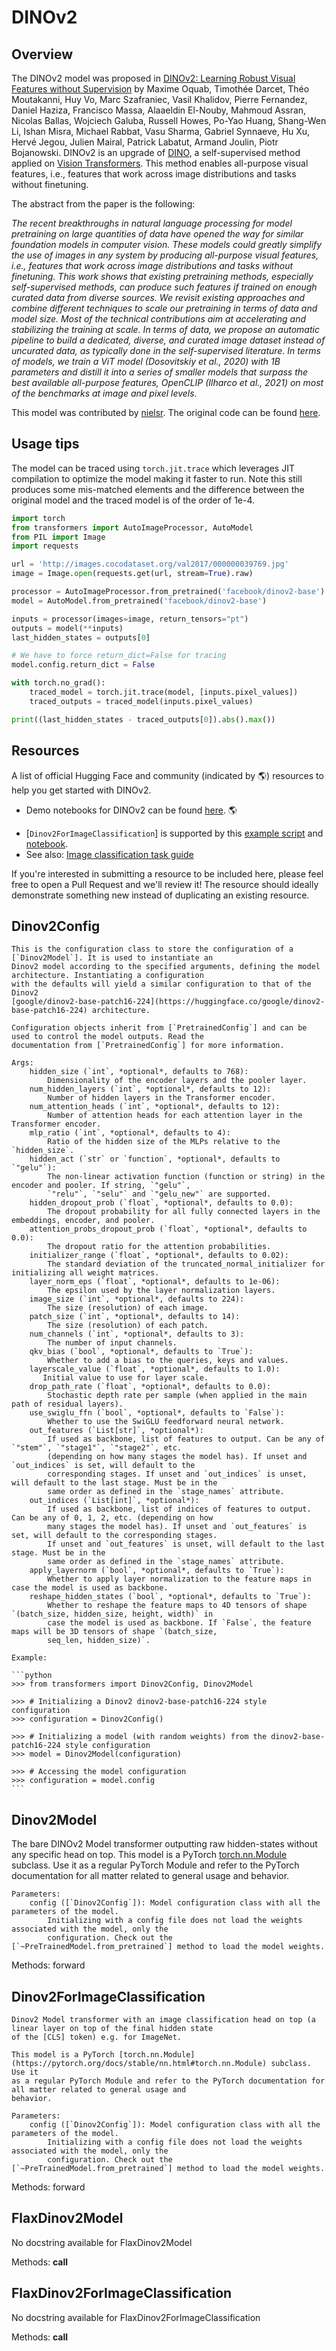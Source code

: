 <!--Copyright 2023 The HuggingFace Team. All rights reserved.

Licensed under the Apache License, Version 2.0 (the "License"); you may not use this file except in compliance with
the License. You may obtain a copy of the License at

http://www.apache.org/licenses/LICENSE-2.0

Unless required by applicable law or agreed to in writing, software distributed under the License is distributed on
an "AS IS" BASIS, WITHOUT WARRANTIES OR CONDITIONS OF ANY KIND, either express or implied. See the License for the
specific language governing permissions and limitations under the License.
-->

# DINOv2

## Overview

The DINOv2 model was proposed in [DINOv2: Learning Robust Visual Features without Supervision](https://arxiv.org/abs/2304.07193) by
Maxime Oquab, Timothée Darcet, Théo Moutakanni, Huy Vo, Marc Szafraniec, Vasil Khalidov, Pierre Fernandez, Daniel Haziza, Francisco Massa, Alaaeldin El-Nouby, Mahmoud Assran, Nicolas Ballas, Wojciech Galuba, Russell Howes, Po-Yao Huang, Shang-Wen Li, Ishan Misra, Michael Rabbat, Vasu Sharma, Gabriel Synnaeve, Hu Xu, Hervé Jegou, Julien Mairal, Patrick Labatut, Armand Joulin, Piotr Bojanowski.
DINOv2 is an upgrade of [DINO](https://arxiv.org/abs/2104.14294), a self-supervised method applied on [Vision Transformers](vit). This method enables all-purpose visual features, i.e., features that work across image distributions and tasks without finetuning.

The abstract from the paper is the following:

*The recent breakthroughs in natural language processing for model pretraining on large quantities of data have opened the way for similar foundation models in computer vision. These models could greatly simplify the use of images in any system by producing all-purpose visual features, i.e., features that work across image distributions and tasks without finetuning. This work shows that existing pretraining methods, especially self-supervised methods, can produce such features if trained on enough curated data from diverse sources. We revisit existing approaches and combine different techniques to scale our pretraining in terms of data and model size. Most of the technical contributions aim at accelerating and stabilizing the training at scale. In terms of data, we propose an automatic pipeline to build a dedicated, diverse, and curated image dataset instead of uncurated data, as typically done in the self-supervised literature. In terms of models, we train a ViT model (Dosovitskiy et al., 2020) with 1B parameters and distill it into a series of smaller models that surpass the best available all-purpose features, OpenCLIP (Ilharco et al., 2021) on most of the benchmarks at image and pixel levels.*

This model was contributed by [nielsr](https://huggingface.co/nielsr).
The original code can be found [here](https://github.com/facebookresearch/dinov2).

## Usage tips

The model can be traced using `torch.jit.trace` which leverages JIT compilation to optimize the model making it faster to run. Note this still produces some mis-matched elements and the difference between the original model and the traced model is of the order of 1e-4.

```python
import torch
from transformers import AutoImageProcessor, AutoModel
from PIL import Image
import requests

url = 'http://images.cocodataset.org/val2017/000000039769.jpg'
image = Image.open(requests.get(url, stream=True).raw)

processor = AutoImageProcessor.from_pretrained('facebook/dinov2-base')
model = AutoModel.from_pretrained('facebook/dinov2-base')

inputs = processor(images=image, return_tensors="pt")
outputs = model(**inputs)
last_hidden_states = outputs[0]

# We have to force return_dict=False for tracing
model.config.return_dict = False

with torch.no_grad():
    traced_model = torch.jit.trace(model, [inputs.pixel_values])
    traced_outputs = traced_model(inputs.pixel_values)

print((last_hidden_states - traced_outputs[0]).abs().max())
```

## Resources

A list of official Hugging Face and community (indicated by 🌎) resources to help you get started with DINOv2.

- Demo notebooks for DINOv2 can be found [here](https://github.com/NielsRogge/Transformers-Tutorials/tree/master/DINOv2). 🌎

<PipelineTag pipeline="image-classification"/>

- [`Dinov2ForImageClassification`] is supported by this [example script](https://github.com/huggingface/transformers/tree/main/examples/pytorch/image-classification) and [notebook](https://colab.research.google.com/github/huggingface/notebooks/blob/main/examples/image_classification.ipynb).
- See also: [Image classification task guide](../tasks/image_classification)

If you're interested in submitting a resource to be included here, please feel free to open a Pull Request and we'll review it! The resource should ideally demonstrate something new instead of duplicating an existing resource.

## Dinov2Config


    This is the configuration class to store the configuration of a [`Dinov2Model`]. It is used to instantiate an
    Dinov2 model according to the specified arguments, defining the model architecture. Instantiating a configuration
    with the defaults will yield a similar configuration to that of the Dinov2
    [google/dinov2-base-patch16-224](https://huggingface.co/google/dinov2-base-patch16-224) architecture.

    Configuration objects inherit from [`PretrainedConfig`] and can be used to control the model outputs. Read the
    documentation from [`PretrainedConfig`] for more information.

    Args:
        hidden_size (`int`, *optional*, defaults to 768):
            Dimensionality of the encoder layers and the pooler layer.
        num_hidden_layers (`int`, *optional*, defaults to 12):
            Number of hidden layers in the Transformer encoder.
        num_attention_heads (`int`, *optional*, defaults to 12):
            Number of attention heads for each attention layer in the Transformer encoder.
        mlp_ratio (`int`, *optional*, defaults to 4):
            Ratio of the hidden size of the MLPs relative to the `hidden_size`.
        hidden_act (`str` or `function`, *optional*, defaults to `"gelu"`):
            The non-linear activation function (function or string) in the encoder and pooler. If string, `"gelu"`,
            `"relu"`, `"selu"` and `"gelu_new"` are supported.
        hidden_dropout_prob (`float`, *optional*, defaults to 0.0):
            The dropout probability for all fully connected layers in the embeddings, encoder, and pooler.
        attention_probs_dropout_prob (`float`, *optional*, defaults to 0.0):
            The dropout ratio for the attention probabilities.
        initializer_range (`float`, *optional*, defaults to 0.02):
            The standard deviation of the truncated_normal_initializer for initializing all weight matrices.
        layer_norm_eps (`float`, *optional*, defaults to 1e-06):
            The epsilon used by the layer normalization layers.
        image_size (`int`, *optional*, defaults to 224):
            The size (resolution) of each image.
        patch_size (`int`, *optional*, defaults to 14):
            The size (resolution) of each patch.
        num_channels (`int`, *optional*, defaults to 3):
            The number of input channels.
        qkv_bias (`bool`, *optional*, defaults to `True`):
            Whether to add a bias to the queries, keys and values.
        layerscale_value (`float`, *optional*, defaults to 1.0):
           Initial value to use for layer scale.
        drop_path_rate (`float`, *optional*, defaults to 0.0):
            Stochastic depth rate per sample (when applied in the main path of residual layers).
        use_swiglu_ffn (`bool`, *optional*, defaults to `False`):
            Whether to use the SwiGLU feedforward neural network.
        out_features (`List[str]`, *optional*):
            If used as backbone, list of features to output. Can be any of `"stem"`, `"stage1"`, `"stage2"`, etc.
            (depending on how many stages the model has). If unset and `out_indices` is set, will default to the
            corresponding stages. If unset and `out_indices` is unset, will default to the last stage. Must be in the
            same order as defined in the `stage_names` attribute.
        out_indices (`List[int]`, *optional*):
            If used as backbone, list of indices of features to output. Can be any of 0, 1, 2, etc. (depending on how
            many stages the model has). If unset and `out_features` is set, will default to the corresponding stages.
            If unset and `out_features` is unset, will default to the last stage. Must be in the
            same order as defined in the `stage_names` attribute.
        apply_layernorm (`bool`, *optional*, defaults to `True`):
            Whether to apply layer normalization to the feature maps in case the model is used as backbone.
        reshape_hidden_states (`bool`, *optional*, defaults to `True`):
            Whether to reshape the feature maps to 4D tensors of shape `(batch_size, hidden_size, height, width)` in
            case the model is used as backbone. If `False`, the feature maps will be 3D tensors of shape `(batch_size,
            seq_len, hidden_size)`.

    Example:

    ```python
    >>> from transformers import Dinov2Config, Dinov2Model

    >>> # Initializing a Dinov2 dinov2-base-patch16-224 style configuration
    >>> configuration = Dinov2Config()

    >>> # Initializing a model (with random weights) from the dinov2-base-patch16-224 style configuration
    >>> model = Dinov2Model(configuration)

    >>> # Accessing the model configuration
    >>> configuration = model.config
    ```

<frameworkcontent>
<pt>

## Dinov2Model

The bare DINOv2 Model transformer outputting raw hidden-states without any specific head on top.
    This model is a PyTorch [torch.nn.Module](https://pytorch.org/docs/stable/nn.html#torch.nn.Module) subclass. Use it
    as a regular PyTorch Module and refer to the PyTorch documentation for all matter related to general usage and
    behavior.

    Parameters:
        config ([`Dinov2Config`]): Model configuration class with all the parameters of the model.
            Initializing with a config file does not load the weights associated with the model, only the
            configuration. Check out the [`~PreTrainedModel.from_pretrained`] method to load the model weights.


Methods: forward

## Dinov2ForImageClassification


    Dinov2 Model transformer with an image classification head on top (a linear layer on top of the final hidden state
    of the [CLS] token) e.g. for ImageNet.
    
    This model is a PyTorch [torch.nn.Module](https://pytorch.org/docs/stable/nn.html#torch.nn.Module) subclass. Use it
    as a regular PyTorch Module and refer to the PyTorch documentation for all matter related to general usage and
    behavior.

    Parameters:
        config ([`Dinov2Config`]): Model configuration class with all the parameters of the model.
            Initializing with a config file does not load the weights associated with the model, only the
            configuration. Check out the [`~PreTrainedModel.from_pretrained`] method to load the model weights.


Methods: forward

</pt>
<jax>

## FlaxDinov2Model

No docstring available for FlaxDinov2Model

Methods: __call__


## FlaxDinov2ForImageClassification

No docstring available for FlaxDinov2ForImageClassification

Methods: __call__

</jax>
</frameworkcontent>
